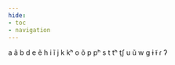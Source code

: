 ```yaml
---
hide:
- toc
- navigation
---
```

a
ã
b
d
e
ẽ
h
i
ĩ
j
k
kʰ
o
õ
p
pʰ
s
t
tʰ
t̠ʃ
u
ũ
w
ɡ
ɨ
ɨ̃
ɾ
ʔ
